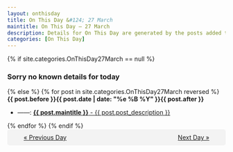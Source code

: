 ```yaml
---
layout: onthisday
title: On This Day &#124; 27 March
maintitle: On This Day — 27 March
description: Details for On This Day are generated by the posts added to the website so the content is subject to changes/updates over time.
categories: [On This Day]
---
```


{% if site.categories.OnThisDay27March == null %}
<h3>Sorry no known details for today</h3>
{% else %}
{% for post in site.categories.OnThisDay27March reversed %}
<strong>{{ post.before }}{{ post.date | date: "%e %B %Y" }}{{ post.after }}</strong>
<ul>
<li> ——: <a class="{{ post.class }}" href="{{ post.url }}"><strong>{{ post.maintitle }}</strong> - {{ post.post_description }}</a></li>
</ul>
{% endfor %}
{% endif %}

<div style="background-color: #f3f3f3; padding: 10px; border-radius: 5px; text-align: center; display: flex; justify-content: space-evenly;">
<a href="/onthisday/03/03-26">« Previous Day</a>
<span style="visibility:hidden;">[ Visit Leap Year February 29 ]</span>
<a href="/onthisday/03/03-28">Next Day »</a>
</div>
